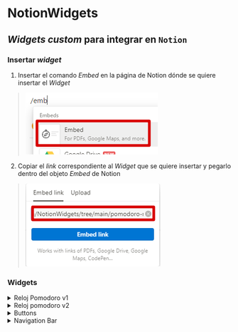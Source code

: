 # NotionWidgets
## _Widgets custom_ para integrar en `Notion`
### Insertar _widget_

1. Insertar el comando *Embed* en la página de Notion dónde se quiere insertar el _Widget_
> ![insertar-url-embed](/images/insertar-url-embed.png)
  
2. Copiar el _link_ correspondiente al _Widget_ que se quiere insertar y pegarlo dentro del objeto _Embed_ de Notion
> ![copy-url-02](/images/copy-url-02.png)

### Widgets

<details>
  <summary>Reloj Pomodoro v1</summary>

  - Link del proyecto(_Github_): [Reloj Pomodoro v1](https://github.com/oxdamedina/NotionWidgets/tree/main/pomodoro-nes)
  - Embed link:
    ```
    https://github.com/oxdamedina/NotionWidgets/tree/main/pomodoro-nes
    ```
  - _Screenshot_ del Widget:
  
    ![pomodoro-nes](/images/pomodoro-nes.png)
</details>
<details>
  <summary>Reloj pomodoro v2</summary>

  - Link del proyecto(_Github_): [Reloj pomodoro v2](https://github.com/oxdamedina/NotionWidgets/tree/main/pomodoro)
  - Embed link:
    ```
    https://github.com/oxdamedina/NotionWidgets/tree/main/pomodoro
    ```
  - _Screenshot_ del Widget:
  
    ![pomodoro](/images/pomodoro.png)
</details>
<details>
  <summary>Buttons</summary>

  - Link del proyecto(_Github_): [Buttons](https://github.com/oxdamedina/NotionWidgets/tree/main/buttons)
  - Embed link:
    ```
    https://oxdamedina.github.io/NotionWidgets/buttons/demo.html
    ```
    ```
    https://oxdamedina.github.io/NotionWidgets/buttons/modern.html
    ```
    ```
    https://oxdamedina.github.io/NotionWidgets/buttons/socials.html
    ```
  - _Screenshot_ del Widget:
  
    ![Demo Buttons](/images/buttons-demo.png)
    
    ![Modern Buttons](/images/buttons-etsy.png)
    
    ![Social Buttons](/images/button-socials.png)
</details>
<details>
  <summary>Navigation Bar</summary>

  - Link del proyecto(_Github_): [Nav Bar](https://github.com/oxdamedina/NotionWidgets/tree/main/navigation-bar)
  - Embed link:
    ```
    https://oxdamedina.github.io/NotionWidgets/navigation-bar/horizontal-bar.html
    ```
    ```
    https://oxdamedina.github.io/NotionWidgets/navigation-bar/vertical-bar.html
    ```
  - _Screenshot_ del Widget:
  
    ![Horizontal Bar](/images/hor-bar.png)
    
    ![Vertical Bar](/images/ver-bar.png)
</details>
